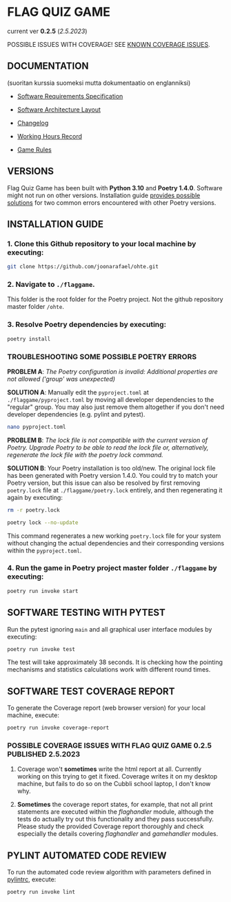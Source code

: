 # FLAG QUIZ GAME

current ver **0.2.5** (*2.5.2023*)

POSSIBLE ISSUES WITH COVERAGE! SEE [KNOWN COVERAGE ISSUES](./README.md#possible-coverage-issues-with-flag-quiz-game-025-published-252023).

## DOCUMENTATION

(suoritan kurssia suomeksi mutta dokumentaatio on englanniksi)

- [Software Requirements Specification](./documentation/requirements_specification.md)

- [Software Architecture Layout](./documentation/architecture.md)

- [Changelog](./documentation/changelog.md)

- [Working Hours Record](./documentation/working_hours_record.md)

- [Game Rules](./flaggame/src/gamerules.txt)

## VERSIONS

Flag Quiz Game has been built with **Python 3.10** and **Poetry 1.4.0**. Software might not run on other versions. Installation guide [provides possible solutions](./README.md#troubleshooting-some-possible-poetry-errors) for two common errors encountered with other Poetry versions.

## INSTALLATION GUIDE

### 1. Clone this Github repository to your local machine by executing:

```bash
git clone https://github.com/joonarafael/ohte.git
```

### 2. Navigate to `./flaggame`.

This folder is the root folder for the Poetry project. Not the github repository master folder `/ohte`.

### 3. Resolve Poetry dependencies by executing:

```bash
poetry install
```

### TROUBLESHOOTING SOME POSSIBLE POETRY ERRORS

**PROBLEM A**: *The Poetry configuration is invalid: Additional properties are not allowed ('group' was unexpected)*

**SOLUTION A**: Manually edit the `pyproject.toml` at `./flaggame/pyproject.toml` by moving all developer dependencies to the "regular" group. You may also just remove them altogether if you don't need developer dependencies (e.g. pylint and pytest).

```bash
nano pyproject.toml
```

**PROBLEM B**: *The lock file is not compatible with the current version of Poetry. Upgrade Poetry to be able to read the lock file or, alternatively, regenerate the lock file with the poetry lock command.*

**SOLUTION B**: Your Poetry installation is too old/new. The original lock file has been generated with Poetry version 1.4.0. You could try to match your Poetry version, but this issue can also be resolved by first removing `poetry.lock` file at `./flaggame/poetry.lock` entirely, and then regenerating it again by executing:

```bash
rm -r poetry.lock
```

```bash
poetry lock --no-update
```

This command regenerates a new working `poetry.lock` file for your system without changing the actual dependencies and their corresponding versions within the `pyproject.toml`.

### 4. Run the game in Poetry project master folder `./flaggame` by executing:

```bash
poetry run invoke start
```

## SOFTWARE TESTING WITH PYTEST

Run the pytest ignoring `main` and all graphical user interface modules by executing:

```bash
poetry run invoke test
```

The test will take approximately 38 seconds. It is checking how the pointing mechanisms and statistics calculations work with different round times.

## SOFTWARE TEST COVERAGE REPORT

To generate the Coverage report (web browser version) for your local machine, execute:

```bash
poetry run invoke coverage-report
```

### POSSIBLE COVERAGE ISSUES WITH FLAG QUIZ GAME 0.2.5 PUBLISHED 2.5.2023

1) Coverage won't **sometimes** write the html report at all. Currently working on this trying to get it fixed. Coverage writes it on my desktop machine, but fails to do so on the Cubbli school laptop, I don't know why.

2) **Sometimes** the coverage report states, for example, that not all print statements are executed within the *flaghandler* module, although the tests do actually try out this functionality and they pass successfully. Please study the provided Coverage report thoroughly and check especially the details covering *flaghandler* and *gamehandler* modules.

## PYLINT AUTOMATED CODE REVIEW

To run the automated code review algorithm with parameters defined in [pylintrc](./flaggame/.pylintrc), execute:

```bash
poetry run invoke lint
```
